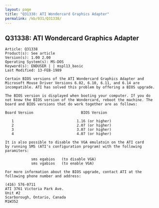 ```yaml
---
layout: page
title: "Q31338: ATI Wondercard Graphics Adapter"
permalink: /kb/031/Q31338/
---
```


## Q31338: ATI Wondercard Graphics Adapter

	Article: Q31338
	Product(s): See article
	Version(s): 1.00 2.00
	Operating System(s): MS-DOS
	Keyword(s): ENDUSER | | mspl13_basic
	Last Modified: 13-FEB-1989
	
	Certain BIOS versions of the ATI Wondercard Graphics Adapter and
	Microsoft Mouse Driver Versions 6.02, 6.10, 6.11, and 6.14 are
	incompatible. ATI has solved this problem by offering a BIOS upgrade.
	
	The BIOS version is displayed when booting your computer. If you do
	not know the BIOS version of the Wondercard, reboot the machine. The
	board and BIOS versions that do work together are as follows:
	
	Board Version                      BIOS Version
	
	   1                             1.16 (or higher)
	   2                             2.07 (or higher)
	   3                             3.07 (or higher)
	   4                             4.07 (or higher)
	
	It is also possible to disable the VGA emulatoin on the ATI card
	by running SMS (ATI's configuration program) with the following
	paramiters:
	
	            sms egabios   (to disable VGA)
	            sms vgabios   (to enable VGA)
	
	For more information about the BIOS upgrade, contact ATI at the
	following phone number and address:
	
	(416) 576-0711
	ATI 3761 Victoria Park Ave.
	Unit #2
	Scarborough, Ontario, Canada
	M1W352
